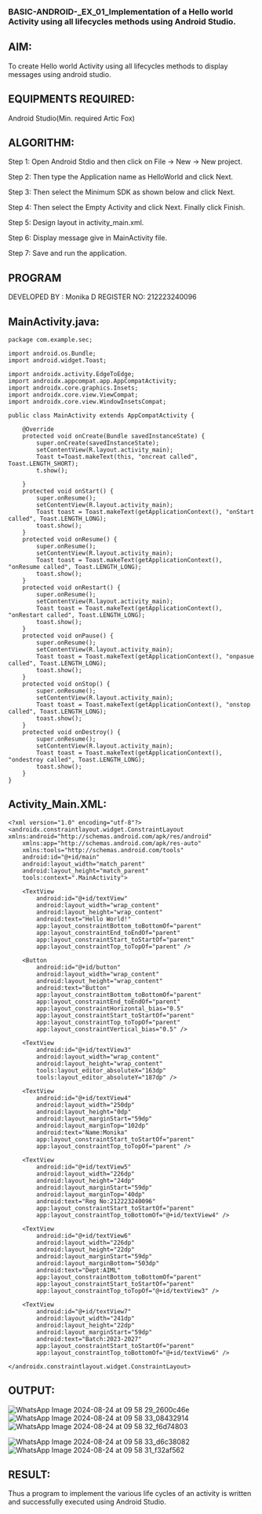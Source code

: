 ### BASIC-ANDROID-_EX_01_Implementation of a Hello world Activity using all lifecycles methods using Android Studio.
## AIM:

To create Hello world Activity using all lifecycles methods to display messages using android studio.

## EQUIPMENTS REQUIRED:
Android Studio(Min. required Artic Fox)

## ALGORITHM:

Step 1: Open Android Stdio and then click on File -> New -> New project.


Step 2: Then type the Application name as HelloWorld and click Next.


Step 3: Then select the Minimum SDK as shown below and click Next.


Step 4: Then select the Empty Activity and click Next. Finally click Finish.


Step 5: Design layout in activity_main.xml.

Step 6: Display message give in MainActivity file.


Step 7: Save and run the application.


## PROGRAM

DEVELOPED BY : Monika D
REGISTER NO: 212223240096

## MainActivity.java:
```
package com.example.sec;

import android.os.Bundle;
import android.widget.Toast;

import androidx.activity.EdgeToEdge;
import androidx.appcompat.app.AppCompatActivity;
import androidx.core.graphics.Insets;
import androidx.core.view.ViewCompat;
import androidx.core.view.WindowInsetsCompat;

public class MainActivity extends AppCompatActivity {

    @Override
    protected void onCreate(Bundle savedInstanceState) {
        super.onCreate(savedInstanceState);
        setContentView(R.layout.activity_main);
        Toast t=Toast.makeText(this, "oncreat called", Toast.LENGTH_SHORT);
        t.show();

    }
    protected void onStart() {
        super.onResume();
        setContentView(R.layout.activity_main);
        Toast toast = Toast.makeText(getApplicationContext(), "onStart called", Toast.LENGTH_LONG);
        toast.show();
    }
    protected void onResume() {
        super.onResume();
        setContentView(R.layout.activity_main);
        Toast toast = Toast.makeText(getApplicationContext(), "onResume called", Toast.LENGTH_LONG);
        toast.show();
    }
    protected void onRestart() {
        super.onResume();
        setContentView(R.layout.activity_main);
        Toast toast = Toast.makeText(getApplicationContext(), "onRestart called", Toast.LENGTH_LONG);
        toast.show();
    }
    protected void onPause() {
        super.onResume();
        setContentView(R.layout.activity_main);
        Toast toast = Toast.makeText(getApplicationContext(), "onpasue called", Toast.LENGTH_LONG);
        toast.show();
    }
    protected void onStop() {
        super.onResume();
        setContentView(R.layout.activity_main);
        Toast toast = Toast.makeText(getApplicationContext(), "onstop called", Toast.LENGTH_LONG);
        toast.show();
    }
    protected void onDestroy() {
        super.onResume();
        setContentView(R.layout.activity_main);
        Toast toast = Toast.makeText(getApplicationContext(), "ondestroy called", Toast.LENGTH_LONG);
        toast.show();
    }
}
```

## Activity_Main.XML:
```
<?xml version="1.0" encoding="utf-8"?>
<androidx.constraintlayout.widget.ConstraintLayout xmlns:android="http://schemas.android.com/apk/res/android"
    xmlns:app="http://schemas.android.com/apk/res-auto"
    xmlns:tools="http://schemas.android.com/tools"
    android:id="@+id/main"
    android:layout_width="match_parent"
    android:layout_height="match_parent"
    tools:context=".MainActivity">

    <TextView
        android:id="@+id/textView"
        android:layout_width="wrap_content"
        android:layout_height="wrap_content"
        android:text="Hello World!"
        app:layout_constraintBottom_toBottomOf="parent"
        app:layout_constraintEnd_toEndOf="parent"
        app:layout_constraintStart_toStartOf="parent"
        app:layout_constraintTop_toTopOf="parent" />

    <Button
        android:id="@+id/button"
        android:layout_width="wrap_content"
        android:layout_height="wrap_content"
        android:text="Button"
        app:layout_constraintBottom_toBottomOf="parent"
        app:layout_constraintEnd_toEndOf="parent"
        app:layout_constraintHorizontal_bias="0.5"
        app:layout_constraintStart_toStartOf="parent"
        app:layout_constraintTop_toTopOf="parent"
        app:layout_constraintVertical_bias="0.5" />

    <TextView
        android:id="@+id/textView3"
        android:layout_width="wrap_content"
        android:layout_height="wrap_content"
        tools:layout_editor_absoluteX="163dp"
        tools:layout_editor_absoluteY="187dp" />

    <TextView
        android:id="@+id/textView4"
        android:layout_width="250dp"
        android:layout_height="0dp"
        android:layout_marginStart="59dp"
        android:layout_marginTop="102dp"
        android:text="Name:Monika"
        app:layout_constraintStart_toStartOf="parent"
        app:layout_constraintTop_toTopOf="parent" />

    <TextView
        android:id="@+id/textView5"
        android:layout_width="226dp"
        android:layout_height="24dp"
        android:layout_marginStart="59dp"
        android:layout_marginTop="40dp"
        android:text="Reg No:212223240096"
        app:layout_constraintStart_toStartOf="parent"
        app:layout_constraintTop_toBottomOf="@+id/textView4" />

    <TextView
        android:id="@+id/textView6"
        android:layout_width="226dp"
        android:layout_height="22dp"
        android:layout_marginStart="59dp"
        android:layout_marginBottom="503dp"
        android:text="Dept:AIML"
        app:layout_constraintBottom_toBottomOf="parent"
        app:layout_constraintStart_toStartOf="parent"
        app:layout_constraintTop_toTopOf="@+id/textView3" />

    <TextView
        android:id="@+id/textView7"
        android:layout_width="241dp"
        android:layout_height="22dp"
        android:layout_marginStart="59dp"
        android:text="Batch:2023-2027"
        app:layout_constraintStart_toStartOf="parent"
        app:layout_constraintTop_toBottomOf="@+id/textView6" />

</androidx.constraintlayout.widget.ConstraintLayout>
```


## OUTPUT:
![WhatsApp Image 2024-08-24 at 09 58 29_2600c46e](https://github.com/user-attachments/assets/1fe9465b-1a4b-48d7-b4e0-de6dd6422d20)
![WhatsApp Image 2024-08-24 at 09 58 33_08432914](https://github.com/user-attachments/assets/a1fe7648-5df0-46cb-8668-4d843ec99f9f)
![WhatsApp Image 2024-08-24 at 09 58 32_f6d74803](https://github.com/user-attachments/assets/c8750742-dae1-45fd-81ce-8fde9acd51a4)

![WhatsApp Image 2024-08-24 at 09 58 33_d6c38082](https://github.com/user-attachments/assets/93fe87e0-9b94-4136-92a8-f379d619db72)
![WhatsApp Image 2024-08-24 at 09 58 31_f32af562](https://github.com/user-attachments/assets/de45f1c4-fee0-4103-81a2-22b42dec2a93)


## RESULT:
Thus a program to implement the various life cycles of an activity is written and successfully executed using Android Studio.
